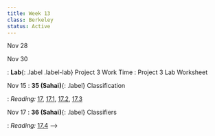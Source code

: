 ```yaml
---
title: Week 13
class: Berkeley
status: Active
---
```


Nov 28

Nov 30


<!--
Nov 13
: **34 (Wagner)**{: .label} Privacy (Guest)
 <!-- : [Slides]() &#8226; [Demos]() &#8226; [Video]() -->
: **Lab**{: .label .label-lab} Project 3 Work Time
  : Project 3 Lab Worksheet

Nov 15
: **35 (Sahai)**{: .label} Classification
  <!-- : [Slides]() &#8226; [Demos]() &#8226; [Video]() -->
: *Reading:* [17](https://inferentialthinking.com/chapters/17/Classification.html), [17.1](https://inferentialthinking.com/chapters/17/1/Nearest_Neighbors.html), [17.2](https://inferentialthinking.com/chapters/17/2/Training_and_Testing.html), [17.3](https://inferentialthinking.com/chapters/17/3/Rows_of_Tables.html)

Nov 17
: **36 (Sahai)**{: .label} Classifiers
  <!-- : [Slides]() &#8226; [Demos]() &#8226; [Video]() -->
: *Reading:* [17.4](https://inferentialthinking.com/chapters/17/4/Implementing_the_Classifier.html)
-->